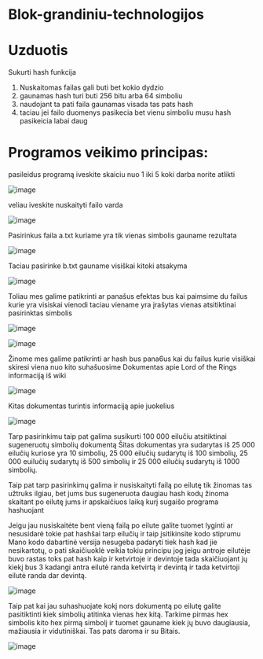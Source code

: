 # Blok-grandiniu-technologijos

# Uzduotis

Sukurti hash funkcija 

1. Nuskaitomas failas gali buti bet kokio dydzio
2. gaunamas hash turi buti 256 bitu arba 64 simboliu 
3. naudojant ta pati faila gaunamas visada tas pats hash
4. taciau jei failo duomenys pasikecia bet vienu simboliu musu hash pasikeicia labai daug

# Programos veikimo principas:
pasileidus programą iveskite skaiciu nuo 1 iki 5 koki darba norite atlikti

![image](https://user-images.githubusercontent.com/75576100/135520165-cd5c9a52-1cdd-4167-a301-d26aa0f6d192.png)

veliau iveskite nuskaityti failo varda

![image](https://user-images.githubusercontent.com/75576100/135520396-b8065ca3-01af-4bdd-9c81-71d76d23e08b.png)

Pasirinkus faila a.txt kuriame yra tik vienas simbolis gauname rezultata 

![image](https://user-images.githubusercontent.com/75576100/135521162-dc6e7703-4765-43cb-bc1a-6447e36aee6f.png)

Taciau pasirinke b.txt gauname visiškai kitoki atsakyma

![image](https://user-images.githubusercontent.com/75576100/135521288-80fffb5b-d7fe-4d1f-a8ed-69755643580f.png)

Toliau mes galime patikrinti ar panašus efektas bus kai paimsime du failus kurie yra visiskai vienodi taciau viename yra įrašytas vienas atsitiktinai pasirinktas simbolis

![image](https://user-images.githubusercontent.com/75576100/135521571-c7a348aa-bddf-403e-b6ab-43ec8597ab31.png)

![image](https://user-images.githubusercontent.com/75576100/135521645-aa14ca18-b53e-419c-849a-711afaddfedf.png)

Žinome mes galime patikrinti ar hash bus pana6us kai du failus kurie visiškai skiresi viena nuo kito suhašuosime
Dokumentas apie Lord of the Rings informaciją iš wiki 

![image](https://user-images.githubusercontent.com/75576100/135522017-c79c4e72-689e-434b-b0f4-6cac819d0674.png)

Kitas dokumentas turintis informaciją apie juokelius

![image](https://user-images.githubusercontent.com/75576100/135522175-4d330675-2eff-450e-acf0-ee50ed228425.png)

Tarp pasirinkimu taip pat galima susikurti 100 000 eilučiu atsitiktinai sugeneruotų simbolių dokumentą
Šitas dokumentas yra sudarytas iš 25 000 eilučių kuriose yra 10 simbolių, 25 000 eilučių sudarytų iš 100 simbolių, 25 000 euilučių sudarytų iš 500 simbolių ir 25 000 eilučių sudarytų iš 1000 simbolių.

Taip pat tarp pasirinkimų galima ir nusiskaityti failą po eilutę tik žinomas tas užtruks ilgiau, bet jums bus sugeneruota daugiau hash kodų žinoma skaitant po eilutę jums ir apskaičiuos laiką kurį sugaišo programa hashuojant


Jeigu jau nusiskaitėte bent vieną failą po eilute galite tuomet lyginti ar nesusidarė tokie pat hashšai tarp eilučių ir taip įsitikinsite kodo stiprumu 
Mano kodo dabartinė versija nesugeba padaryti tiek hash kad jie nesikartotų, o pati skaičiuoklė veikia tokiu principu jog jeigu antroje eilutėje buvo rastas toks pat hash kaip ir ketvirtoje ir devintoje tada skaičiuojant jų kiekį bus 3 kadangi antra eilutė randa ketvirtą ir devintą ir tada ketvirtoji eilutė randa dar devintą.

![image](https://user-images.githubusercontent.com/75576100/135526893-3430aa7f-dd34-4e8f-ac8c-41bf19850e05.png)

Taip pat kai jau suhashuojate kokį nors dokumentą po eilutę galite pasitiktinti kiek simbolių atitinka vienas hex kitą. Tarkime pirmas hex simbolis kito hex pirmą simbolį ir tuomet gauname kiek jų buvo daugiausia, mažiausia ir vidutiniškai. Tas pats daroma ir su Bitais.

![image](https://user-images.githubusercontent.com/75576100/135524342-9375da47-8ba8-4fa9-a48c-bdb86caaa0a1.png)
